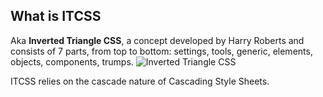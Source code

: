 ## What is **ITCSS**
Aka **Inverted Triangle CSS**, a concept developed by Harry Roberts and consists of 7 parts, from top to bottom: settings, tools, generic, elements, objects, components, trumps. 
![Inverted Triangle CSS](https://ibb.co/020zRhG "Inverted Triangle CSS")

ITCSS relies on the cascade nature of Cascading Style Sheets.
